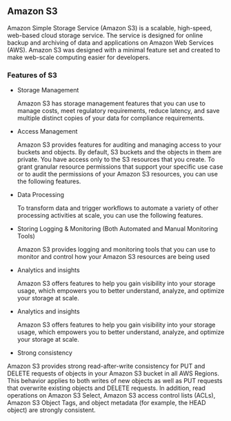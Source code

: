 <h2> Amazon S3 </h2>

Amazon Simple Storage Service (Amazon S3) is a scalable, high-speed, web-based cloud storage service. The service is designed for online backup and archiving of data and applications on Amazon Web Services (AWS). Amazon S3 was designed with a minimal feature set and created to make web-scale computing easier for developers.

<h3>  Features of S3 </h3>

- Storage Management
 
  Amazon S3 has storage management features that you can use to manage costs, meet regulatory requirements, reduce latency, and save multiple distinct copies of your data for   compliance requirements.


- Access Management
 
  Amazon S3 provides features for auditing and managing access to your buckets and objects. By default, S3 buckets and the objects in them are private. You have access only to   the S3 resources that you create. To grant granular resource permissions that support your specific use case or to audit the permissions of your Amazon S3 resources, you can   use the following features.

- Data Processing

  To transform data and trigger workflows to automate a variety of other processing activities at scale, you can use the following features.
   
- Storing Logging & Monitoring (Both Automated and Manual Monitoring Tools)

  Amazon S3 provides logging and monitoring tools that you can use to monitor and control how your Amazon S3 resources are being used
  
- Analytics and insights

  Amazon S3 offers features to help you gain visibility into your storage usage, which empowers you to better understand, analyze, and optimize your storage at scale.
  
- Analytics and insights

  Amazon S3 offers features to help you gain visibility into your storage usage, which empowers you to better understand, analyze, and optimize your storage at scale.

- Strong consistency

Amazon S3 provides strong read-after-write consistency for PUT and DELETE requests of objects in your Amazon S3 bucket in all AWS Regions. This behavior applies to both writes of new objects as well as PUT requests that overwrite existing objects and DELETE requests. In addition, read operations on Amazon S3 Select, Amazon S3 access control lists (ACLs), Amazon S3 Object Tags, and object metadata (for example, the HEAD object) are strongly consistent.
  
